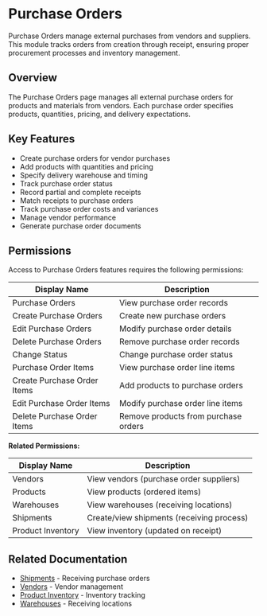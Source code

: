 # Purchase Orders

Purchase Orders manage external purchases from vendors and suppliers. This module tracks orders from creation through receipt, ensuring proper procurement processes and inventory management.

## Overview

The Purchase Orders page manages all external purchase orders for products and materials from vendors. Each purchase order specifies products, quantities, pricing, and delivery expectations.

## Key Features

* Create purchase orders for vendor purchases
* Add products with quantities and pricing
* Specify delivery warehouse and timing
* Track purchase order status
* Record partial and complete receipts
* Match receipts to purchase orders
* Track purchase order costs and variances
* Manage vendor performance
* Generate purchase order documents

## Permissions

Access to Purchase Orders features requires the following permissions:

| Display Name | Description |
|--------------|-------------|
| Purchase Orders | View purchase order records |
| Create Purchase Orders | Create new purchase orders |
| Edit Purchase Orders | Modify purchase order details |
| Delete Purchase Orders | Remove purchase order records |
| Change Status | Change purchase order status |
| Purchase Order Items | View purchase order line items |
| Create Purchase Order Items | Add products to purchase orders |
| Edit Purchase Order Items | Modify purchase order line items |
| Delete Purchase Order Items | Remove products from purchase orders |

**Related Permissions:**

| Display Name | Description |
|--------------|-------------|
| Vendors | View vendors (purchase order suppliers) |
| Products | View products (ordered items) |
| Warehouses | View warehouses (receiving locations) |
| Shipments | Create/view shipments (receiving process) |
| Product Inventory | View inventory (updated on receipt) |

## Related Documentation

* [Shipments](Shipments.md) - Receiving purchase orders
* [Vendors](../AreaManagement/Vendors.md) - Vendor management
* [Product Inventory](ProductInventory.md) - Inventory tracking
* [Warehouses](Warehouses.md) - Receiving locations

